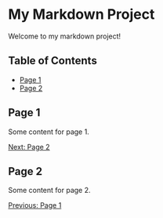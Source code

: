 # My Markdown Project

Welcome to my markdown project!

## Table of Contents
- [Page 1](page1.md)
- [Page 2](page2.md)

## Page 1
Some content for page 1.

[Next: Page 2](page2.md)

## Page 2
Some content for page 2.

[Previous: Page 1](page1.md)
